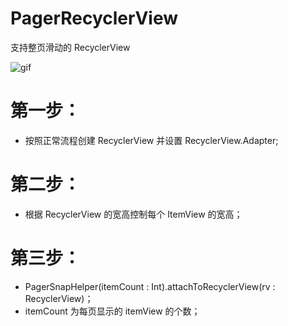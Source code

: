# PagerRecyclerView
支持整页滑动的 RecyclerView

![gif]("app/gif/page-recyclerview.gif")

# 第一步：
- 按照正常流程创建 RecyclerView 并设置 RecyclerView.Adapter;
# 第二步：
- 根据 RecyclerView 的宽高控制每个 ItemView 的宽高；
# 第三步：
- PagerSnapHelper(itemCount : Int).attachToRecyclerView(rv : RecyclerView)；
- itemCount 为每页显示的 itemView 的个数；
